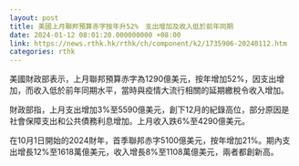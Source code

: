 ```yaml
---
layout: post
title: 美國上月聯邦預算赤字按年升52%　支出增加及收入低於前年同期
date: 2024-01-12 08:01:20.000000000 +08:00
link: https://news.rthk.hk/rthk/ch/component/k2/1735906-20240112.htm
categories: rthk
---
```


美國財政部表示，上月聯邦預算赤字為1290億美元，按年增加52%，因支出增加，而收入低於前年同期水平，當時與疫情大流行相關的延期繳稅令收入增加。

財政部指，上月支出增加3%至5590億美元，創下12月的紀錄高位，部分原因是社會保障支出和公共債務利息增加。上月收入跌6%至4290億美元。

在10月1日開始的2024財年，首季聯邦赤字5100億美元，按年增加21%。期內支出增長12%至1618萬億美元，收入增長8%至1108萬億美元，兩者都創新高。
